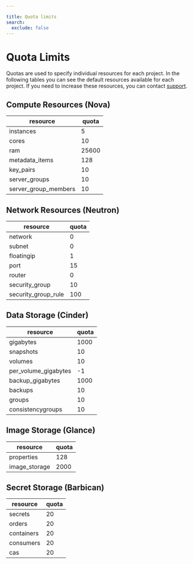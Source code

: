 ```yaml
---

title: Quota limits
search:
  exclude: false
---
```


# Quota Limits

Quotas are used to specify individual resources for each project. In the following tables you can see the default resources available for each project. If you need to increase these resources, you can contact [support](./get-support.md).

## Compute Resources (Nova)

| resource             | quota |
|----------------------|-------|
| instances            | 5     |
| cores                | 10    |
| ram                  | 25600 |
| metadata_items       | 128   |
| key_pairs            | 10    |
| server_groups        | 10    |
| server_group_members | 10    |

## Network Resources (Neutron)

| resource             | quota |
|----------------------|-------|
| network              | 0     |
| subnet               | 0     |
| floatingip           | 1     |
| port                 | 15    |
| router               | 0     |
| security_group       | 10    |
| security_group_rule  | 100   |

## Data Storage (Cinder)

| resource             | quota |
|----------------------|-------|
| gigabytes            | 1000  |
| snapshots            | 10    |
| volumes              | 10    |
| per_volume_gigabytes | -1    |
| backup_gigabytes     | 1000  |
| backups              | 10    |
| groups               | 10    |
| consistencygroups    | 10    |

## Image Storage (Glance)

| resource             | quota |
|----------------------|-------|
| properties           | 128   |
| image_storage        | 2000  |

## Secret Storage (Barbican)

| resource             | quota |
|----------------------|-------|
| secrets              | 20    |
| orders               | 20    |
| containers           | 20    |
| consumers            | 20    |
| cas                  | 20    |
